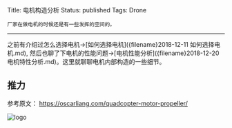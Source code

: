 Title: 电机构造分析
Status: published
Tags: Drone

    厂家在做电机的时候还是有一些发挥的空间的。

------

之前有介绍过怎么选择电机->[如何选择电机]({filename}2018-12-11 如何选择电机.md), 然后也聊了下电机的性能问题->[电机性能分析]({filename}2018-12-20 电机特性分析.md)。这里就聊聊电机内部构造的一些细节。


## 推力


参考原文： https://oscarliang.com/quadcopter-motor-propeller/

![logo]({filename}images/logo/logo.jpg)